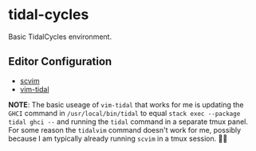 # tidal-cycles

Basic TidalCycles environment.

## Editor Configuration

- [scvim](https://github.com/supercollider/scvim)
- [vim-tidal](https://github.com/tidalcycles/vim-tidal)

**NOTE**: The basic useage of `vim-tidal` that works for me is updating the `GHCI` command in `/usr/local/bin/tidal` to equal `stack exec --package tidal ghci --` and running the `tidal` command in a separate tmux panel. For some reason the `tidalvim` command doesn't work for me, possibly because I am typically already running `scvim` in a tmux session. 🤷‍♂️

